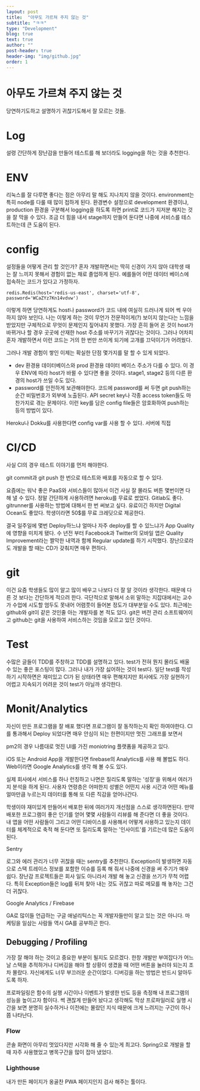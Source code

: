 ```yaml
---
layout: post
title:  "아무도 가르쳐 주지 않는 것"
subtitle: "ㅋㅋ"
type: "Development"
blog: true
text: true
author: ""
post-header: true
header-img: "img/github.jpg"
order: 1
---
```


# 아무도 가르쳐 주지 않는 것

당연하기도하고 설명하기 귀찮기도해서 잘 모르는 것들.

# Log

설령 간단하게 장난감을 만들어 테스트를 해 보더라도 logging을 하는 것을 추천한다. 

# ENV

리눅스를 잘 다루면 좋다는 점은 아무리 말 해도 지나치지 않을 것이다. environment는 특히 node를 다룰 때 많이 접하게 된다. 환경변수 설정으로 development 환경이냐, production 환경을 구분해서 logging을 하도록 하면 print로 코드가 지저분 해지는 것을 잘 막을 수 있다. 조금 더 힘을 내서 stage까지 만들어 둔다면 나중에 서비스를 테스트하는데 큰 도움이 된다.

# config

설정들을 어떻게 관리 할 것인가? 혼자 개발하면서는 딱히 신경이 가지 않아 대학생 때는 잘 느끼지 못해서 경험이 없는 채로 졸업하게 된다. 예를들어 어떤 데이터 베이스에 접속하는 코드가 있다고 가정하자.

    redis.Redis(host='redis-us-east', charset='utf-8', password='WCaZYz7Kn14vdvw')

이렇게 하면 당연하게도 host나 password가 코드 내에 여실히 드러나게 되어 썩 우아하지 않아 보인다. 나는 이렇게 하는 것이 무언가 전문적이게(?) 보이지 않는다는 느낌을 받았지만 구체적으로 무엇이 문제인지 짚어내지 못했다. 가장 흔히 들어 온 것이 host가 바뀌거나 할 경우 곳곳에 산재한 host 주소를 바꾸기가 귀찮다는 것이다. 그러나 어차피 혼자 개발하면서 이런 코드는 거의 한 번만 쓰이게 되기에 고개를 끄덕이기가 어려웠다.

그러나 개발 경험이 쌓인 이제는 확실한 단점 몇가지를 말 할 수 있게 되었다. 

- dev 환경용 데이터베이스와 prod 환경용 데이터 베이스 주소가 다를 수 있다. 이 경우 ENV에 따라 host가 바뀔 수 있다면 좋을 것이다. stage1, stage2 등의 다른 환경의 host가 쓰일 수도 있다.
- password를 안전하게 보관해야한다. 코드에 password를 써 두면 git push하는 순간 비밀번호가 외부에 노출된다. API secret key나 각종 access token들도 마찬가지로 겪는 문제이다. 이런 key를 담은 config file들은 암호화하여 push하는 등의 방법이 있다.

Heroku나 Dokku를 사용한다면 config var를 사용 할 수 있다. 서버에 직접 

# CI/CD

사실 CI의 경우 테스트 이야기를 먼저 해야한다.

git commit과 git push 한 번으로 테스트와 배포를 자동으로 할 수 있다.

요즘에는 워낙 좋은 PaaS와 서비스들이 많아서 이건 사실 잘 몰라도 버튼 몇번이면 다 해 낼 수 있다. 정말 간단하게 사용하려면 heroku를 무료로 썼었다. Gitlab도 좋다. gitrunner를 사용하는 방법에 대해서 한 번 써보고 싶다. 유료이긴 하지만 Digital Ocean도 좋았다. 학생이라면 50$를 무료 크레딧으로 제공한다.

결국 일주일에 몇번 Deploy하느냐 얼마나 자주 deploy를 할 수 있느냐가 App Quality에 영향을 미치게 됐다.  수 년전 부터 Facebook과 Twitter의 모바일 앱은 Quality Improvement라는 짤막한 내역과 함께 Regular update를 하기 시작했다. 장난으로라도 개발을 할 때는 CD가 갖춰지면 매우 편하다.

# git

이건 요즘 학생들도 많이 알고 많이 배우고 나보다 더 잘 알 것이라 생각한다. 때문에 다른 것 보다는 간단하게 적으려 한다. 극단적으로 말해서 소위 말하는 지잡대에서는 교수가 수업에 시도할 엄두도 못내어 어렴풋이 들어본 정도가 대부분일 수도 있다. 최근에는 github와 git이 같은 것인줄 아는 개발자를 본 적도 있다. git은 버전 관리 소프트웨어이고 github는 git을 사용하여 서비스하는 것임을 모르고 있던 것이다. 

# Test

수많은 글들이 TDD를 주창하고 TDD를 설명하고 있다. test가 전혀 뭔지 몰라도 배울 수 있는 좋은 포스팅이 많다. 그러나 내가 가장 싫어하는 것이 test다. 일단 test를 작성하기 시작하면은 재미있고 CI가 된 상태라면 매우 편해지지만 회사에도 가장 실현하기 어렵고 지속되기 어려운 것이 test가 아닐까 생각한다. 

# Monit/Analytics

자신이 만든 프로그램을 잘 배포 했다면 프로그램이 잘 동작하는지 확인 하여야한다. CI를 통과해서 Deploy 되었다면 매우 안심이 되는 한편이지만 멋진 그래프를 보면서 

pm2의 경우 나름대로 멋진 UI를 가진 moniotring 플랫폼을 제공하고 있다. 

iOS 또는 Android App을 개발한다면 firebase의 Analytics를 사용 해 볼법도 하다. Web이라면 Google Analytics를 생각 해 볼 수도 있다. 

실제 회사에서 서비스를 하나 런칭하고 나면은 질리도록 말하는 '성장'을 위해서 여러가지 분석을 하게 된다. 사용자 연령층은 어떠한지 성별은 어떤지 사용 시간과 어떤 메뉴를 얼마만큼 누르는지 데이터를 통해 또 다른 직감을 얻어나간다. 

학생이야 재미있게 만들어서 배포한 뒤에 여러가지 개선점을 스스로 생각하면된다. 만약 배포한 프로그램이 좋은 인기를 얻어 몇몇 사람들이 리뷰를 해 준다면 더 좋을 것이다. 내 앱을 어떤 사람들이 그리고 어떤 디바이스를 사용해서 어떻게 사용하고 있는지 데이터를 체계적으로 축적 해 둔다면 또 질리도록 말하는 '인사이트'를 기르는데 많은 도움이 된다. 

Sentry

로그와 에러 관리가 너무 귀찮을 때는 sentry를 추천한다. Exception이 발생하면 자동으로 스택 트레이스 정보를 포함한 이슈를 등록 해 줘서 나중에 신경을 써 주기가 매우 쉽다. 장난감 프로젝트들은 회사 일도 아니라서 개발 해 놓고 신경을 쓰기가 무척 어렵다. 특히 Exception들은 log를 뒤져 찾아 내는 것도 귀찮고 따로 메모를 해 놓자는 그건 더 귀찮다.

Google Analytics / Firebase

GA로 많이들 언급하는 구글 애널리틱스는 꼭 개발자들만이 알고 있는 것은 아니다. 마케팅을 일삼는 사람들 역시 GA를 공부하곤 한다. 

## Debugging / Profiling

가장 잘 해야 하는 것이고 중요한 부분이 될지도 모르겠다. 한창 개발만 부여잡다가 어느 날 스택을 추적하거나 디버깅을 해야 할 상황이 생겼을 때 어떤 버튼을 눌러야 되는지 조차 몰랐다. 자신에게도 너무 부끄러운 순간이었다. 디버깅을 하는 방법은 반드시 알아두도록 하자.

프로파일링은 함수의 실행 시간이나 이벤트가 발생한 빈도 등을 측정해 내 프로그램의 성능을 높이고자 함이다. 썩 괜찮게 만들어 놨다고 생각해도 막상 프로파일러로 실행 시간을 보면 분명히 실수하거나 이전에는 몰랐던 지식 때문에 크게 느려지는 구간이 하나 쯤 나타난다. 

### Flow

콘솔 화면이 아무리 멋있다지만 시각화 해 줄 수 있는게 최고다. Spring으로 개발을 할 때 자주 사용했었고 병목구간을 많이 잡아 냈었다. 

### Lighthouse

내가 만든 페이지가 옹골찬 PWA 페이지인지 검사 해주는 툴이다.

